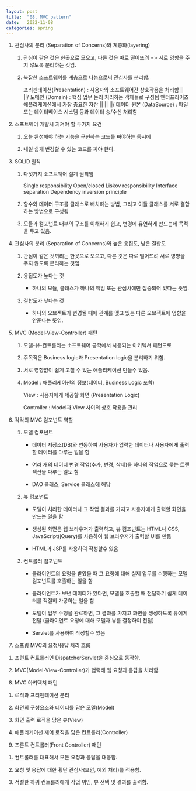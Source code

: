```yaml
---
layout: post
title:  "08. MVC pattern"
date:   2022-11-08
categories: spring
---
```

1. 관심사의 분리 (Separation of Concerns)와 계층화(layering)

    1) 관심이 같은 것은 한곳으로 모으고, 다른 것은 따로 떨어뜨려
       => 서로 영향을 주지 않도록 분리하는 것임.

    2) 복잡한 소프트웨어를 계층으로 나눔으로써 관심사를 분리함.


        프리젠테이션(Presentation) : 사용자와 소프트웨어간 상호작용을 처리함 
            ||               
           \||/
        도메인 (Domain) : 핵심 업무 논리 처리하는 객체들로 구성됨
                          엔터프라이즈 애플리케이션에서 가장 중요한 자산
            ||
            ||
           \||/
        데이터 원본 (DataSource) : 파일 또는 데이터베이스 시스템 등과 
                                  데이터 송/수신 처리함   


2. 소프트웨어 개발시 지켜야 할 두가지 요건       

    1) 오늘 완성해야 하는 기능을 구현하는 코드를 짜야하는 동시에 

    2) 내일 쉽게 변경할 수 있는 코드를 짜야 한다.

3. SOLID 원칙 

    1) 다섯가지 소프트웨어 설계 원칙임 


       Single responsibility 
       Open/closed
       Liskov responsibility
       Interface separation
       Dependency inversion principle


    2) 함수와 데이터 구조를 클래스로 배치하는 방법,
       그리고 이들 클래스를 서로 결합하는 방법으로 구성됨 

    3) 모듈과 컴포넌트 내부의 구조를 이해하기 쉽고, 
       변경에 유연하게 만드는데 목적을 두고 있음.

4. 관심사의 분리 (Separation of Concerns)와 높은 응집도, 낮은 결합도   

    1) 관심이 같은 것끼리는 한곳으로 모으고, 다른 것은 따로 떨어뜨려 서로 영향을 주지 않도록 분리하는 것임.

    2) 응집도가 높다는 것

        - 하나의 모듈, 클래스가 하나의 책임 또는 관심사에만 집중되어 있다는 뜻임.

    3) 결합도가 낮다는 것

        - 하나의 오브젝트가 변경될 때에 관계를 맺고 있는 다른 오브젝트에 영향을 
          안준다는 뜻임.             

5. MVC (Model-View-Controller) 패턴 

    1) 모델-뷰-컨트롤러는 소프트웨어 공학에서 사용되는 아키텍쳐 패턴으로 

    2) 주목적은 Business logic과 Presentation logic을 분리하기 위함.   

    3) 서로 영향없이 쉽게 고칠 수 있는 애플리케이션 만들수 있음.

    4) Model : 애플리케이션의 정보(데이터, Business Logic 포함)

       View : 사용자에게 제공할 화면 (Presentation Logic)

       Controller : Model과 View 사이의 상호 작용을 관리 

6. 각각의 MVC 컴포넌트 역할 

    1) 모델 컴포넌트

        - 데이터 저장소(DB)와 연동하여 사용자가 입력한 데이터나 
          사용자에게 출력할 데이터를 다루는 일을 함

        - 여러 개의 데이터 변경 작업(추가, 변경, 삭제)을 하나의 작업으로 
          묶는 트랜잭션을 다루는 일도 함  

        - DAO 클래스, Service 클래스에 해당 

    2) 뷰 컴포넌트 

        - 모델이 처리한 데이터나 그 작업 결과를 가지고 사용자에게 출력할
          화면을 만드는 일을 함

        - 생성된 화면은 웹 브라우저가 출력하고, 
          뷰 컴포넌트는 HTML나 CSS, JavaScript(jQuery)를 사용하여
          웹 브라우저가 출력할 UI를 만듦

        - HTML과 JSP를 사용하여 작성할수 있음   

    3) 컨트롤러 컴포넌트 

        - 클라이언트의 요청을 받았을 때 
          그 요청에 대해 실제 업무를 수행하는 모델 컴포넌트를 호출하는 일을 함

        - 클라이언트가 보낸 데이터가 있다면,
          모델을 호출할 때 전달하기 쉽게 데이터를 적절히 가공하는 일을 함

        - 모델이 업무 수행을 완료하면, 그 결과를 가지고 화면을 생성하도록
          뷰에게 전달 (클라이언트 요청에 대해 모델과 뷰를 결정하여 전달)

        - Servlet를 사용하여 작성할수 있음 

7. 스프링 MVC의 요청/응답 처리 흐름

  1) 프런트 컨트롤러인 DispatcherServlet을 중심으로 동작함.

  2) MVC(Model-View-Controller)가 협력해 웹 요청과 응답을 처리함.

8. MVC 아키텍쳐 패턴 

  1) 로직과 프리젠테이션 분리 

  2) 화면의 구성요소와 데이터를 담은 모델(Model)

  3) 화면 출력 로직을 담은 뷰(View)

  4) 애플리케이션 제어 로직을 담은 컨트롤러(Controller)  

9. 프론트 컨트롤러(Front Controller) 패턴

  1) 컨트롤러를 대표해서 모든 요청과 응답을 대응함.

  2) 요청 및 응답에 대한 횡단 관심사(보안, 예외 처리)를 적용함.  
  
  3) 적절한 하위 컨트롤러에게 작업 위임, 뷰 선택 및 결과를 출력함.